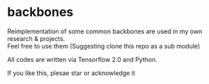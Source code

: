 # backbones

<p>
Reimplementation of some common backbones are used in my own research & projects.<br>
Feel free to use them (Suggesting clone this repo as a sub module)</p>

<p>All codes are written via Tensorflow 2.0 and Python. </p>

<p>If you like this, plesae star or acknowledge it</p>
